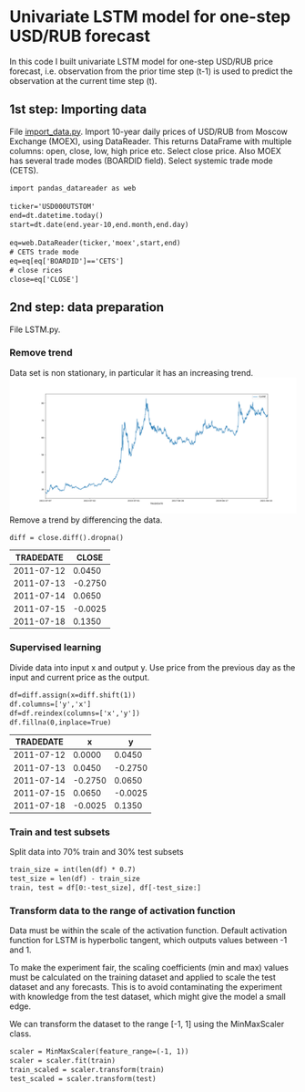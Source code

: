 # Univariate LSTM model for one-step USD/RUB forecast
In this code I built univariate LSTM model for one-step USD/RUB price forecast, i.e. observation from the prior time step (t-1) is used to predict the observation at the current time step (t).
## 1st step: Importing data
File [import_data.py](https://github.com/MurakamiNao/Predicting-RUB-USD-with-LSTM/blob/main/import_data.py). Import 10-year daily prices of USD/RUB from Moscow Exchange (MOEX), using DataReader. This returns DataFrame with multiple columns: open, close, low, high price etc. Select close price. Also MOEX has several trade modes (BOARDID field).  Select  systemic trade mode (CETS). 
```
import pandas_datareader as web

ticker='USD000UTSTOM'
end=dt.datetime.today()
start=dt.date(end.year-10,end.month,end.day)

eq=web.DataReader(ticker,'moex',start,end)
# CETS trade mode
eq=eq[eq['BOARDID']=='CETS']
# close rices
close=eq['CLOSE']
```
## 2nd step: data preparation
File LSTM.py. 
### Remove trend
Data set is non stationary, in particular it has an increasing trend.
![Alt-текст](https://github.com/MurakamiNao/Predicting-RUB-USD-with-LSTM/blob/main/Historical_prices.png)
Remove a trend by differencing the data.
```
diff = close.diff().dropna()
```
|TRADEDATE  |CLOSE   |
|-----------|--------|
|2011-07-12 |0.0450  |
|2011-07-13 |-0.2750 |
|2011-07-14 |0.0650  |
|2011-07-15 |-0.0025 |
|2011-07-18 |0.1350  |

### Supervised learning
Divide data into input x and output y. Use price from the previous day as the input and current price as the output.
```
df=diff.assign(x=diff.shift(1))
df.columns=['y','x']
df=df.reindex(columns=['x','y'])
df.fillna(0,inplace=True)
```

|TRADEDATE  |x       |y       | 
|-----------|--------|--------|
|2011-07-12 |0.0000  |0.0450  |
|2011-07-13 |0.0450  |-0.2750 |
|2011-07-14 |-0.2750 |0.0650  |
|2011-07-15 |0.0650  |-0.0025 |
|2011-07-18 |-0.0025 |0.1350  |

### Train and test subsets
Split data into 70% train and 30% test subsets
```
train_size = int(len(df) * 0.7)
test_size = len(df) - train_size
train, test = df[0:-test_size], df[-test_size:]
```
### Transform data to the range of activation function
Data must be within the scale of the activation function. Default activation function for LSTM is hyperbolic tangent, which outputs values between -1 and 1. 

To make the experiment fair, the scaling coefficients (min and max) values must be calculated on the training dataset and applied to scale the test dataset and any forecasts. This is to avoid contaminating the experiment with knowledge from the test dataset, which might give the model a small edge.

We can transform the dataset to the range [-1, 1] using the MinMaxScaler class. 
```
scaler = MinMaxScaler(feature_range=(-1, 1))
scaler = scaler.fit(train)
train_scaled = scaler.transform(train)
test_scaled = scaler.transform(test)
```

